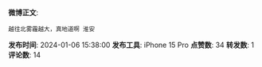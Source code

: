 **微博正文**: 
```
越往北雾霾越大，真地道啊 淮安
```
**发布时间**: 2024-01-06 15:38:00
**发布工具**: iPhone 15 Pro
**点赞数**: 34
**转发数**: 1
**评论数**: 14
